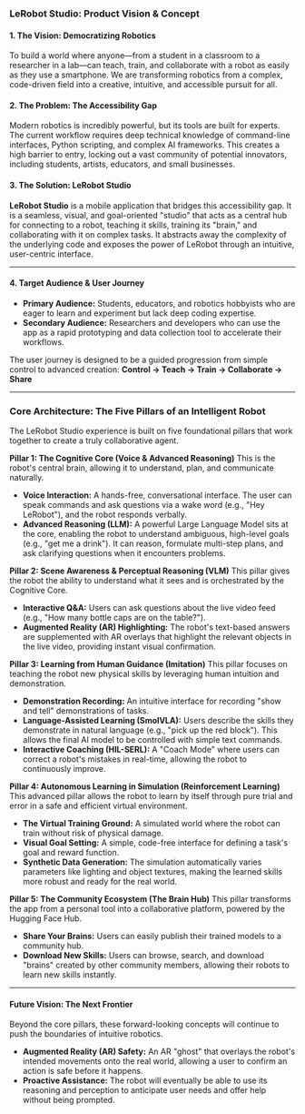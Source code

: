 ### **LeRobot Studio: Product Vision & Concept**

#### **1. The Vision: Democratizing Robotics**

To build a world where anyone—from a student in a classroom to a researcher in a lab—can teach, train, and collaborate with a robot as easily as they use a smartphone. We are transforming robotics from a complex, code-driven field into a creative, intuitive, and accessible pursuit for all.

#### **2. The Problem: The Accessibility Gap**

Modern robotics is incredibly powerful, but its tools are built for experts. The current workflow requires deep technical knowledge of command-line interfaces, Python scripting, and complex AI frameworks. This creates a high barrier to entry, locking out a vast community of potential innovators, including students, artists, educators, and small businesses.

#### **3. The Solution: LeRobot Studio**

**LeRobot Studio** is a mobile application that bridges this accessibility gap. It is a seamless, visual, and goal-oriented "studio" that acts as a central hub for connecting to a robot, teaching it skills, training its "brain," and collaborating with it on complex tasks. It abstracts away the complexity of the underlying code and exposes the power of LeRobot through an intuitive, user-centric interface.

---

#### **4. Target Audience & User Journey**

*   **Primary Audience:** Students, educators, and robotics hobbyists who are eager to learn and experiment but lack deep coding expertise.
*   **Secondary Audience:** Researchers and developers who can use the app as a rapid prototyping and data collection tool to accelerate their workflows.

The user journey is designed to be a guided progression from simple control to advanced creation:
**Control -> Teach -> Train -> Collaborate -> Share**

---

### **Core Architecture: The Five Pillars of an Intelligent Robot**

The LeRobot Studio experience is built on five foundational pillars that work together to create a truly collaborative agent.

**Pillar 1: The Cognitive Core (Voice & Advanced Reasoning)**
This is the robot's central brain, allowing it to understand, plan, and communicate naturally.

*   **Voice Interaction:** A hands-free, conversational interface. The user can speak commands and ask questions via a wake word (e.g., "Hey LeRobot"), and the robot responds verbally.
*   **Advanced Reasoning (LLM):** A powerful Large Language Model sits at the core, enabling the robot to understand ambiguous, high-level goals (e.g., "get me a drink"). It can reason, formulate multi-step plans, and ask clarifying questions when it encounters problems.

**Pillar 2: Scene Awareness & Perceptual Reasoning (VLM)**
This pillar gives the robot the ability to understand what it sees and is orchestrated by the Cognitive Core.

*   **Interactive Q&A:** Users can ask questions about the live video feed (e.g., "How many bottle caps are on the table?").
*   **Augmented Reality (AR) Highlighting:** The robot's text-based answers are supplemented with AR overlays that highlight the relevant objects in the live video, providing instant visual confirmation.

**Pillar 3: Learning from Human Guidance (Imitation)**
This pillar focuses on teaching the robot new physical skills by leveraging human intuition and demonstration.

*   **Demonstration Recording:** An intuitive interface for recording "show and tell" demonstrations of tasks.
*   **Language-Assisted Learning (SmolVLA):** Users describe the skills they demonstrate in natural language (e.g., "pick up the red block"). This allows the final AI model to be controlled with simple text commands.
*   **Interactive Coaching (HIL-SERL):** A "Coach Mode" where users can correct a robot's mistakes in real-time, allowing the robot to continuously improve.

**Pillar 4: Autonomous Learning in Simulation (Reinforcement Learning)**
This advanced pillar allows the robot to learn by itself through pure trial and error in a safe and efficient virtual environment.

*   **The Virtual Training Ground:** A simulated world where the robot can train without risk of physical damage.
*   **Visual Goal Setting:** A simple, code-free interface for defining a task's goal and reward function.
*   **Synthetic Data Generation:** The simulation automatically varies parameters like lighting and object textures, making the learned skills more robust and ready for the real world.

**Pillar 5: The Community Ecosystem (The Brain Hub)**
This pillar transforms the app from a personal tool into a collaborative platform, powered by the Hugging Face Hub.

*   **Share Your Brains:** Users can easily publish their trained models to a community hub.
*   **Download New Skills:** Users can browse, search, and download "brains" created by other community members, allowing their robots to learn new skills instantly.

---

#### **Future Vision: The Next Frontier**

Beyond the core pillars, these forward-looking concepts will continue to push the boundaries of intuitive robotics.

*   **Augmented Reality (AR) Safety:** An AR "ghost" that overlays the robot's intended movements onto the real world, allowing a user to confirm an action is safe before it happens.
*   **Proactive Assistance:** The robot will eventually be able to use its reasoning and perception to anticipate user needs and offer help without being prompted.
